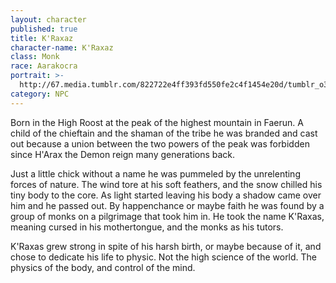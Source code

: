 ```yaml
---
layout: character
published: true
title: K'Raxaz
character-name: K'Raxaz
class: Monk
race: Aarakocra
portrait: >-
  http://67.media.tumblr.com/822722e4ff393fd550fe2c4f1454e20d/tumblr_o3ghachK4d1tmompvo1_1280.jpg
category: NPC
---
```

Born in the High Roost at the peak of the highest mountain in Faerun. A child of the chieftain and the shaman of the tribe he was branded and cast out because a union between the two powers of the peak was forbidden since H'Arax the Demon reign many generations back.

Just a little chick without a name he was pummeled by the unrelenting forces of nature. The wind tore at his soft feathers, and the snow chilled his tiny body to the core. As light started leaving his body a shadow came over him and he passed out. By happenchance or maybe faith he was found by a group of monks on a pilgrimage that took him in. He took the name K'Raxas, meaning cursed in his mothertongue, and the monks as his tutors.

K'Raxas grew strong in spite of his harsh birth, or maybe because of it, and chose to dedicate his life to physic. Not the high science of the world. The physics of the body, and control of the mind.
